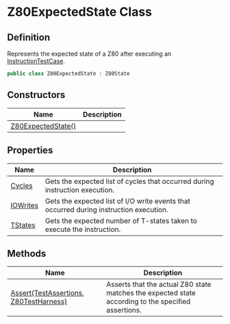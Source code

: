 # Z80ExpectedState Class
## Definition

Represents the expected state of a Z80 after executing an [InstructionTestCase](MrKWatkins.EmulatorTestSuites.Z80.Instruction.InstructionTestCase.md).

```c#
public class Z80ExpectedState : Z80State
```

## Constructors

| Name | Description |
| ---- | ----------- |
| [Z80ExpectedState()](MrKWatkins.EmulatorTestSuites.Z80.Instruction.Z80ExpectedState.-ctor.md) |  |

## Properties

| Name | Description |
| ---- | ----------- |
| [Cycles](MrKWatkins.EmulatorTestSuites.Z80.Instruction.Z80ExpectedState.Cycles.md) | Gets the expected list of cycles that occurred during instruction execution. |
| [IOWrites](MrKWatkins.EmulatorTestSuites.Z80.Instruction.Z80ExpectedState.IOWrites.md) | Gets the expected list of I/O write events that occurred during instruction execution. |
| [TStates](MrKWatkins.EmulatorTestSuites.Z80.Instruction.Z80ExpectedState.TStates.md) | Gets the expected number of T-states taken to execute the instruction. |

## Methods

| Name | Description |
| ---- | ----------- |
| [Assert(TestAssertions, Z80TestHarness)](MrKWatkins.EmulatorTestSuites.Z80.Instruction.Z80ExpectedState.Assert.md) | Asserts that the actual Z80 state matches the expected state according to the specified assertions. |

